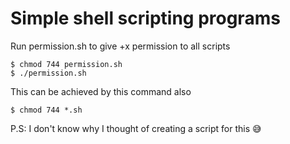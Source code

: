 # Simple shell scripting programs

Run permission.sh to give +x permission to all scripts
```
$ chmod 744 permission.sh
$ ./permission.sh

```

This can be achieved by this command also

```
$ chmod 744 *.sh
```

P.S: I don't know why I thought of creating a script for this 😅
